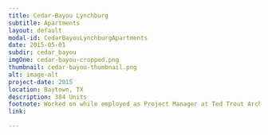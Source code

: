 ```yaml
---
title: Cedar-Bayou Lynchburg
subtitle: Apartments
layout: default
modal-id: CedarBayouLynchburgApartments
date: 2015-05-01
subdir: cedar_bayou
imgOne: cedar-bayou-cropped.png
thumbnail: cedar-bayou-thumbnail.png
alt: image-alt
project-date: 2015
location: Baytown, TX
description: 384 Units
footnote: Worked on while employed as Project Manager at Ted Trout Architects and Associates, LTD.
link:

---
```

